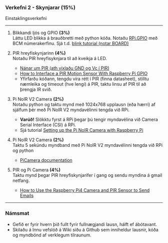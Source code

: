 ### Verkefni 2 - Skynjarar (15%) 
Einstaklingsverkefni

---

1. Blikkandi ljós og GPIO **(3%)** <br>
Láttu LED blikka á brauðbretti með python kóða. Notaðu [RPi.GPIO](https://sourceforge.net/p/raspberry-gpio-python/wiki/Examples/) með BCM númerakerfinu. Sjá t.d. [blink tutorial (notar BOARD)](https://raspberrypihq.com/making-a-led-blink-using-the-raspberry-pi-and-python/)

1. PIR hreyfiskynjarinn **(4%)** <br>
Notaðu PIR hreyfisyknjara til að kveikja á LED.
    - [Nánar um PIR (ath víxlaðu GND og Vc í PIR)](https://learn.adafruit.com/pir-passive-infrared-proximity-motion-sensor/overview)
    - [How to Interface a PIR Motion Sensor With Raspberry Pi GPIO](https://maker.pro/raspberry-pi/tutorial/how-to-interface-a-pir-motion-sensor-with-raspberry-pi-gpio)
    - Yfirfarðu kóðann, tengdu víra rétt í PIR (finna datasheet), stilltu næmleika og timeout (hve lengi) á PIR, taktu linsu af PIR til að þrengja IR svið. 
   
1. Pi NoIR V2 Camera **(2%)** <br>
Notaðu python og taktu mynd með 1024x768 upplausn (eða hærri) af sjálfum þér með Pi NoIR V2 myndavélinni tengda við RPi.   
   - **Varúð!** Slökktu fyrst á RPi þegar þú tengir myndavélina við Camera Serial Interface (CSI) á RPi. 
   - Sjá tutorial [Setting up the Pi NoIR Camera with Raspberry Pi](https://maker.pro/raspberry-pi/tutorial/how-to-interface-pi-noir-v2-camera-with-raspberry-pi)
  
1. Pi NoIR V2 Camera **(2%)** <br>
Taktu 5 sekúndu myndband með Pi NoIR V2 myndavélinni tengda við RPi og python   
   - [PiCamera documentation](https://picamera.readthedocs.io/en/release-1.13/)

1. PIR og Pi Camera **(4%)** <br>
Taktu mynd þegar PIR hreyfiskynjarifer í gang og sendu myndina á gmail netfang.
   - [How to Use the Raspberry Pi4 Camera and PIR Sensor to Send Emails](https://maker.pro/raspberry-pi/projects/how-to-use-the-raspberry-pi4-camera-and-pir-sensor-to-send-emails)
   <!-- 
   - [How to Use the Raspberry Pi Camera and PIR to Send Emails](https://maker.pro/raspberry-pi/tutorial/how-to-use-the-raspberry-pi-camera-to-send-emails)
   -->
---

### Námsmat
- Gefið er fyrir hvern þið fullt fyrir fullnægjandi lausn, hálft ef ábótavant.
- Skilaðu á Innu vefslóð á Wiki síðu á Github sem inniheldur lausnir, kóða og myndbönd af verklegum tilraunum.
